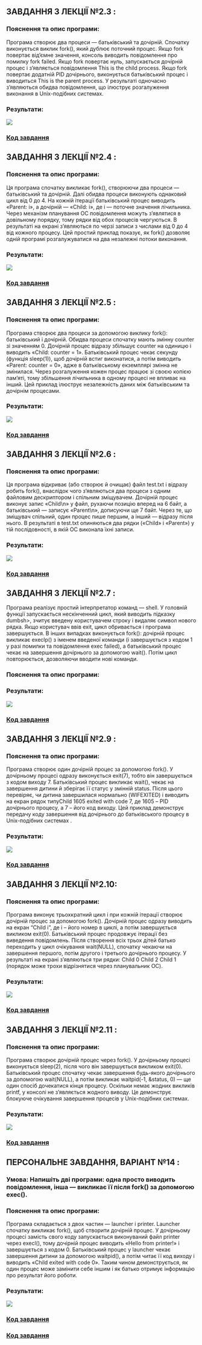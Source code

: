 ## ЗАВДАННЯ З ЛЕКЦІЇ №2.3 :
### Пояснення та опис програми:
Програма створює два процеси — батьківський та дочірній. Спочатку виконується виклик fork(), який дублює поточний процес. Якщо fork повертає від’ємне значення, консоль виводить повідомлення про помилку fork failed. Якщо fork повертає нуль, запускається дочірній процес і з’являється повідомлення This is the child process. Якщо fork повертає додатній PID дочірнього, виконується батьківський процес і виводиться This is the parent process. У результаті одночасно з’являються обидва повідомлення, що ілюструє розгалуження виконання в Unix-подібних системах.
### Результати:
![](task2.3/1.png)
### [Код завдання](task2.3/task.c)



## ЗАВДАННЯ З ЛЕКЦІЇ №2.4 :
### Пояснення та опис програми:
Ця програма спочатку викликає fork(), створюючи два процеси — батьківський та дочірній. Далі обидва процеси виконують однаковий цикл від 0 до 4. На кожній ітерації батьківський процес виводить «Parent: i», а дочірній — «Child: i», де i — поточне значення лічильника. Через механізм планування ОС повідомлення можуть з’являтися в довільному порядку, тому рядки від обох процесів чергуються. В результаті на екрані з’являються по черзі записи з числами від 0 до 4 від кожного процесу. Цей простий приклад показує, як fork() дозволяє одній програмі розгалужуватися на два незалежні потоки виконання.
### Результати:

![](task2.4/1.png)
### [Код завдання](task2.4/task.c)




## ЗАВДАННЯ З ЛЕКЦІЇ №2.5 :
### Пояснення та опис програми:
Програма створює два процеси за допомогою виклику fork(): батьківський і дочірній. Обидва процеси спочатку мають змінну counter зі значенням 0. Дочірній процес відразу збільшує counter на одиницю і виводить «Child: counter = 1». Батьківський процес чекає секунду (функція sleep(1)), щоб дочірній встиг виконатися, а потім виводить «Parent: counter = 0», адже в батьківському екземплярі змінна не змінилася. Через розгалуження кожен процес працює зі своєю копією пам’яті, тому збільшення лічильника в одному процесі не впливає на інший. Цей приклад ілюструє незалежність даних між батьківським та дочірнім процесами.
### Результати:

![](task2.5/1.png)
### [Код завдання](task2.5/task.c)




## ЗАВДАННЯ З ЛЕКЦІЇ №2.6 :
### Пояснення та опис програми:
Ця програма відкриває (або створює й очищає) файл test.txt і відразу робить fork(), внаслідок чого з’являються два процеси з одним файловим дескриптором і спільним зміщувачем. Дочірній процес виконує запис «Child\n» у файл, рухаючи позицію вперед на 6 байт, а батьківський — записує «Parent\n», дописуючи ще 7 байт. Через те, що зміщувач спільний, один процес пише першим, а інший — відразу після нього. В результаті в test.txt опиняються два рядки («Child» і «Parent») у тій послідовності, в якій ОС виконала їхні записи.
### Результати:

![](task2.6/1.png)
### [Код завдання](task2.6/task.c)




## ЗАВДАННЯ З ЛЕКЦІЇ №2.7 :
Програма реалізує простий інтерпретатор команд — shell. У головній функції запускається нескінченний цикл, який виводить підказку dumbsh>, зчитує введену користувачем строку і видаляє символ нового рядка. Якщо користувач ввів exit, цикл обривається і програма завершується. В інших випадках виконується fork(): дочірній процес викликає execlp() з іменем введеної команди (і завершується з кодом 1 у разі помилки та повідомлення exec failed), а батьківський процес чекає на завершення дочірнього за допомогою wait(). Потім цикл повторюється, дозволяючи вводити нові команди.
### Пояснення та опис програми:
### Результати:

![](task2.7/1.png)
### [Код завдання](task2.7/task.c)




## ЗАВДАННЯ З ЛЕКЦІЇ №2.9 :
### Пояснення та опис програми:
Програма створює один дочірній процес за допомогою fork(). У дочірньому процесі одразу виконується exit(7), тобто він завершується з кодом виходу 7. Батьківський процес викликає wait(), чекає на завершення дитини й зберігає її статус у змінній status. Після цього перевіряє, чи дитина завершилася нормально (WIFEXITED) і виводить на екран рядок типуChild 1605 exited with code 7, де 1605 – PID дочірнього процесу, а 7 – його код виходу. Цей приклад демонструє передачу коду завершення від дочірнього до батьківського процесу в Unix-подібних системах .
### Результати:

![](task2.9/1.png)
### [Код завдання](task2.9/task.c)



## ЗАВДАННЯ З ЛЕКЦІЇ №2.10:
### Пояснення та опис програми:
Програма виконує трьохкратний цикл і при кожній ітерації створює дочірній процес за допомогою fork(). Дочірній процес одразу виводить на екран “Child i”, де i – його номер в циклі, а потім завершується викликом exit(0). Батьківський процес продовжує ітерації без виведення повідомлень. Після створення всіх трьох дітей батько переходить у цикл очікування wait(NULL), спочатку чекаючи на завершення першого, потім другого і третього дочірнього процесу. У результаті на екрані з’являються три рядки:
Child 0
Child 2
Child 1
(порядок може трохи відрізнятися через планувальник ОС).
### Результати:

![](task2.10/1.png)
### [Код завдання](task2.10/task.c)





## ЗАВДАННЯ З ЛЕКЦІЇ №2.11 :
### Пояснення та опис програми:
Програма створює дочірній процес через fork(). У дочірньому процесі виконується sleep(2), після чого він завершується викликом exit(0). Батьківський процес спочатку чекає завершення будь-якого дочірнього за допомогою wait(NULL), а потім викликає waitpid(-1, &status, 0) — ще один спосіб дочекатися кінця процесу. Оскільки немає жодних викликів printf, у консолі не з’являється жодного виводу. Це демонструє блокуюче очікування завершення процесів у Unix-подібних системах.
### Результати:

![](task2.11/1.png)
### [Код завдання](task2.11/task.c)



## ПЕРСОНАЛЬНЕ ЗАВДАННЯ, ВАРІАНТ №14 :
### Умова: Напишіть дві програми: одна просто виводить повідомлення, інша — викликає її після fork() за допомогою exec().
### Пояснення та опис програми:
Програма складається з двох частин — launcher і printer. Launcher спочатку викликає fork(), щоб створити дочірній процес. У дочірньому процесі замість свого коду запускається виконуваний файл printer через execl(), тому дочірній процес виводить «Hello from printer!» і завершується з кодом 0. Батьківський процес у launcher чекає завершення дитини за допомогою waitpid(), а потім читає її код виходу і виводить «Child exited with code 0». Таким чином демонструється, як один процес може замінити себе іншим і як батько отримує інформацію про результат його роботи.
### Результати:

![](task(V14)/1.png)
### [Код завдання](task(V14)/printer.c)
### [Код завдання](task(V14)/launcher.c)


